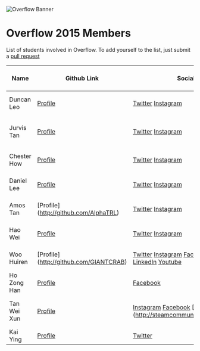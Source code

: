 ![Overflow Banner](http://i.imgur.com/Eg3sEg5.png)
# Overflow 2015 Members

List of students involved in Overflow.
To add yourself to the list, just submit a [pull request](https://github.com/np-overflow/2015/pulls)

| Name | Github Link | Social Media | What you're interested in building | Personal Page |
| ---- | ----------- | ------------ | ---------------------------------- | ------------- |
| Duncan Leo | [Profile](http://github.com/duncanleo) | [Twitter](http://twitter.com/duncanleo97) [Instagram](https://instagram.com/duncanleodonut) | I build Android apps and do Web Development in Go | [Link](http://duncanleo.github.io) |
| Jurvis Tan | [Profile](http://github.com/jurvis) | [Twitter](http://twitter.com/jurvistan) [Instagram](http://instagram.com/jurvistan) | I build iOS apps and occasionally do web design/development work | [Portfolio](http://jurvis.co/) |
| Chester How | [Profile](http://github.com/chesterhow) | [Twitter](http://twitter.com/itsnotchester) [Instagram](http://instagram.com/itsnotchester) | Interested in Android apps and web design |  |
| Daniel Lee | [Profile](http://github.com/dandaandaaaaaan) | [Twitter](http://twitter.com/dandaandaaaaaan) [Instagram](http://instagram.com/dannnnnniel) | Interested in learning Android development | |
| Amos Tan | [Profile] (http://github.com/AlphaTRL) | [Twitter](http://twitter.com/alphatrl) [Instagram](http://instagram.com/alphatrl) | I am interested in developing mobile apps | |
| Hao Wei |[Profile](https://github.com/KwanHW) | [Twitter](https://twitter.com/KwanHomeWork) [Instagram](https://instagram.com/kwanhaowei/) | I am interested in web design and PC programs |  | 
| Woo Huiren | [Profile] (http://github.com/GIANTCRAB) | [Twitter](http://twitter.com/woohuiren) [Instagram](http://instagram.com/woohuiren) [Facebook](https://www.facebook.com/huiren.woo) [Google Plus](https://plus.google.com/+HuirenWoo) [LinkedIn](https://www.linkedin.com/in/woohuiren) [Youtube](https://www.youtube.com/c/HuirenWoo) | I am interested in premium servers like VULTR | [Portfolio](https://woohuiren.me/) |
| Ho Zong Han | [Profile](https://github.com/sharpstorm) | [Facebook](http://facebook.com/chimchar17) | Interested in developing Android apps| |
| Tan Wei Xun | [Profile](https://github.com/WeiXun) | [Instagram](https://instagram.com/wei_xun/) [Facebook](https://www.facebook.com/tan.wei.xun) [Steam] (http://steamcommunity.com/id/MoveCount) | Interested in the hardware and the software within a computer | [Profile] (http://weixun.github.io/) |
| Kai Ying | [Profile](https://github.com/laiky1) | [Twitter](https://twitter.com/kaiying1991) | I am interested to build a DIY PC | |
